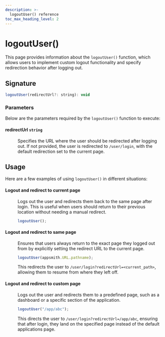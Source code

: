 ```yaml
---
description: >-
  logoutUser() reference
toc_max_heading_level: 2
---
```


# logoutUser()

This page provides information about the `logoutUser()` function, which allows users to implement custom logout functionality and specify redirection behavior after logging out.


<ZoomImage src="/img/logout-js.png" alt="logoutUser()" caption="logoutUser()" />



## Signature

```javascript
logoutUser(redirectUrl?: string): void
```

### Parameters

Below are the parameters required by the `logoutUser()` function to execute:


#### redirectUrl `string`

<dd>

Specifies the URL where the user should be redirected after logging out. If not provided, the user is redirected to `/user/login`, with the default redirection set to the current page.

</dd>

## Usage

Here are a few examples of using `logoutUser()` in different situations:


#### Logout and redirect to current page

<dd>

Logs out the user and redirects them back to the same page after login. This is useful when users should return to their previous location without needing a manual redirect.


```javascript
logoutUser();
```



</dd>



#### Logout and redirect to same page


<dd>

Ensures that users always return to the exact page they logged out from by explicitly setting the redirect URL to the current page.


```javascript
logoutUser(appsmith.URL.pathname);
```

This redirects the user to `/user/login?redirectUrl=<current_path>`, allowing them to resume from where they left off.


</dd>

#### Logout and redirect to custom page

<dd>

Logs out the user and redirects them to a predefined page, such as a dashboard or a specific section of the application.

```javascript
logoutUser("/app/abc");
```

This directs the user to `/user/login?redirectUrl=/app/abc`, ensuring that after login, they land on the specified page instead of the default applications page.



</dd>


